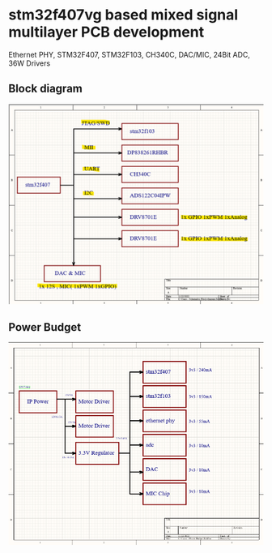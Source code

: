 # stm32f407vg based mixed signal multilayer PCB development
 
Ethernet PHY, STM32F407, STM32F103, CH340C, DAC/MIC, 24Bit ADC, 36W Drivers

## Block diagram 

![image](https://github.com/amrithHN/stm32f4xx-mixed-signal-mutlilayer-pcb/blob/main/block.png)

## Power Budget

![image](https://github.com/amrithHN/stm32f4xx-mixed-signal-mutlilayer-pcb/blob/main/power_budget.png)

